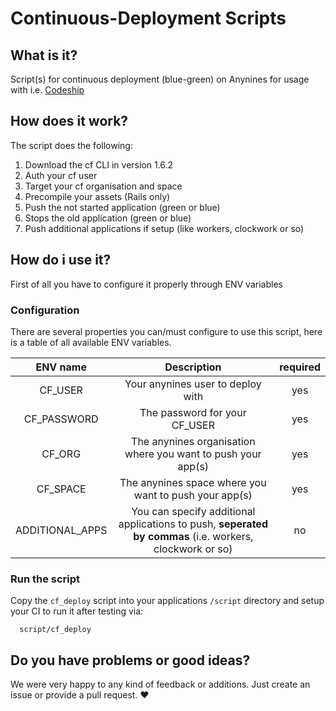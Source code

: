 # Continuous-Deployment Scripts

## What is it?
Script(s) for continuous deployment (blue-green) on Anynines for usage
with i.e. [Codeship](https://www.codeship.io/)

## How does it work?
The script does the following:

1. Download the cf CLI in version 1.6.2
2. Auth your cf user
3. Target your cf organisation and space
4. Precompile your assets (Rails only)
6. Push the not started application (green or blue)
7. Stops the old application (green or blue)
8. Push additional applications if setup (like workers, clockwork or so)

## How do i use it?

First of all you have to configure it properly through ENV variables

### Configuration
There are several properties you can/must configure to use this script, here is a table of all available ENV variables.

| ENV name | Description | required |
|:--------:|:-----------:|:--------:|
| CF_USER | Your anynines user to deploy with | yes |
| CF_PASSWORD | The password for your CF_USER | yes |
| CF_ORG | The anynines organisation where you want to push your app(s) | yes |
| CF_SPACE | The anynines space where you want to push your app(s) | yes |
| ADDITIONAL_APPS | You can specify additional applications to push, **seperated by commas** (i.e. workers, clockwork or so) | no |

### Run the script
Copy the `cf_deploy` script into your applications `/script` directory
and setup your CI to run it after testing via:
```shell
  script/cf_deploy
```

## Do you have problems or good ideas?
We were very happy to any kind of feedback or additions.
Just create an issue or provide a pull request. :heart:
